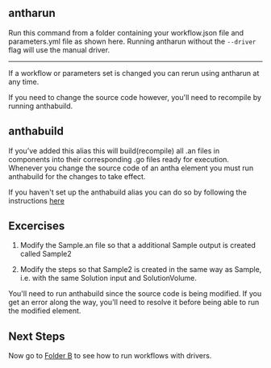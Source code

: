 ## antharun


Run this command from a folder containing your workflow.json file and parameters.yml file
as shown here. 
Running antharun without the ```--driver``` flag will use the manual driver.

________________

If a workflow or parameters set is changed you can rerun using antharun at any time. 

If you need to change the source code however, you'll need to recompile by running anthabuild.


## anthabuild

If you’ve added this alias this will build(recompile) all .an files in components into their corresponding .go files ready for execution. 
Whenever you change the source code of an antha element you must run anthabuild for the changes to take effect.

If you haven't set up the anthabuild alias you can do so by following the instructions [here](../../../../../README.md)

## Excercises

1. Modify the Sample.an file so that a additional Sample output is created called Sample2

2. Modify the steps so that Sample2 is created in the same way as Sample, i.e. with the same Solution input and SolutionVolume.


You'll need to run anthabuild since the source code is being modified. If you get an error along the way, you'll need to resolve it before being able to run the modified element.

## Next Steps

Now go to [Folder B](../B_parallelruns/readme_drivers.md) to see how to run workflows with drivers.
